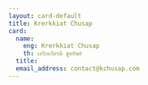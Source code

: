 ```yaml
---
layout: card-default
title: Krerkkiat Chusap
card:
  name:
    eng: Krerkkiat Chusap
    th: เกริกเกียรติ ชูทรัพย์
  title: 
  email_address: contact@kchusap.com
---
```

